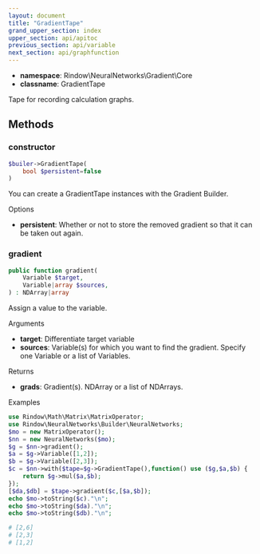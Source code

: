 ```yaml
---
layout: document
title: "GradientTape"
grand_upper_section: index
upper_section: api/apitoc
previous_section: api/variable
next_section: api/graphfunction
---
```


- **namespace**: Rindow\NeuralNetworks\Gradient\Core
- **classname**: GradientTape

Tape for recording calculation graphs.


Methods
-------

### constructor
```php
$builer->GradientTape(
    bool $persistent=false
)
```
You can create a GradientTape instances with the Gradient Builder.

Options

- **persistent**: Whether or not to store the removed gradient so that it can be taken out again.


### gradient
```php
public function gradient(
    Variable $target,
    Variable|array $sources,
) : NDArray|array
```
Assign a value to the variable.

Arguments

- **target**: Differentiate target variable
- **sources**: Variable(s) for which you want to find the gradient. Specify one Variable or a list of Variables.


Returns
- **grads**: Gradient(s). NDArray or a list of NDArrays.

Examples

```php
use Rindow\Math\Matrix\MatrixOperator;
use Rindow\NeuralNetworks\Builder\NeuralNetworks;
$mo = new MatrixOperator();
$nn = new NeuralNetworks($mo);
$g = $nn->gradient();
$a = $g->Variable([1,2]);
$b = $g->Variable([2,3]);
$c = $nn->with($tape=$g->GradientTape(),function() use ($g,$a,$b) {
    return $g->mul($a,$b);
});
[$da,$db] = $tape->gradient($c,[$a,$b]);
echo $mo->toString($c)."\n";
echo $mo->toString($da)."\n";
echo $mo->toString($db)."\n";

# [2,6]
# [2,3]
# [1,2]
```
